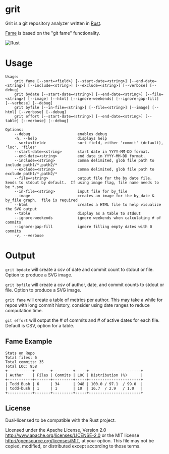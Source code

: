 # grit
Grit is a git repository analyzer written in [Rust](https://github.com/rust-lang).

[Fame](https://github.com/oleander/git-fame-rb) is based on the "git fame" functionality.


![Rust](https://github.com/todd-bush/grit/workflows/Rust/badge.svg?branch=master)

# Usage
```
Usage:
    grit fame [--sort=<field>] [--start-date=<string>] [--end-date=<string>] [--include=<string>] [--exclude=<string>] [--verbose] [--debug]
    grit bydate [--start-date=<string>] [--end-date=<string>] [--file=<string>] [--image] [--html] [--ignore-weekends] [--ignore-gap-fill] [--verbose] [--debug]
    grit byfile [--in-file=<string>] [--file=<string>] [--image] [--html] [--verbose] [--debug]
    grit effort [--start-date=<string>] [--end-date=<string>] [--table] [--verbose] [--debug]

Options:
    --debug                     enables debug
    -h, --help                  displays help
    --sort=<field>              sort field, either 'commit' (default), 'loc', 'files'
    --start-date=<string>       start date in YYYY-MM-DD format.
    --end-date=<string>         end date in YYYY-MM-DD format.
    --include=<string>          comma delimited, glob file path to include path1/*,path2/*
    --exclude=<string>          comma delimited, glob file path to exclude path1/*,path2/*
    --file=<string>             output file for the by date file.  Sends to stdout by default.  If using image flag, file name needs to be *.svg
    --in-file=<string>          input file for by_file
    --image                     creates an image for the by_date & by_file graph.  file is required
    --html                      creates a HTML file to help visualize the SVG output
    --table                     display as a table to stdout
    --ignore-weekends           ignore weekends when calculating # of commits
    --ignore-gap-fill           ignore filling empty dates with 0 commits
    -v, --verbose
```

# Output

```grit bydate``` will create a csv of date and commit count to stdout or file.  Option to produce a SVG image.

```grit byfile``` will create a csv of author, date, and commit counts to stdout or file.  Option to produce a SVG image.

```grit fame``` will create a table of metrics per author.  This may take a while for repos with long commit history, consider using date ranges to reduce computation time.

```git effort``` will output the # of commits and # of active dates for each file.  Default is CSV, option for a table.

## Fame Example

```
Stats on Repo
Total files: 6
Total commits: 35
Total LOC: 958
+-----------+-------+---------+-----+-----------------------+
| Author    | Files | Commits | LOC | Distribution (%)      |
+-----------+-------+---------+-----+-----------------------+
| Todd Bush | 6     | 34      | 948 | 100.0 / 97.1  / 99.0  |
| todd-bush | 1     | 1       | 10  | 16.7  / 2.9   / 1.0   |
+-----------+-------+---------+-----+-----------------------+
```

License
-------

Dual-licensed to be compatible with the Rust project.

Licensed under the Apache License, Version 2.0
http://www.apache.org/licenses/LICENSE-2.0 or the MIT license
http://opensource.org/licenses/MIT, at your
option. This file may not be copied, modified, or distributed
except according to those terms.
